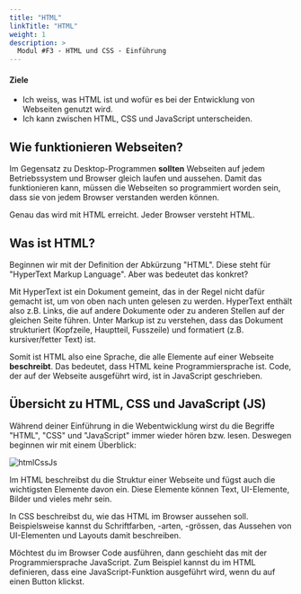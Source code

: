 ```yaml
---
title: "HTML"
linkTitle: "HTML"
weight: 1
description: >
  Modul #F3 - HTML und CSS - Einführung
---
```


#### Ziele

- Ich weiss, was HTML ist und wofür es bei der Entwicklung von Webseiten genutzt wird.
- Ich kann zwischen HTML, CSS und JavaScript unterscheiden.

## Wie funktionieren Webseiten?

Im Gegensatz zu Desktop-Programmen **sollten** Webseiten auf jedem Betriebssystem und Browser gleich laufen und aussehen. Damit das funktionieren kann, müssen die Webseiten so programmiert worden sein, dass sie von jedem Browser verstanden werden können.

Genau das wird mit HTML erreicht. Jeder Browser versteht HTML.

## Was ist HTML?

Beginnen wir mit der Definition der Abkürzung "HTML". Diese steht für "HyperText Markup Language". Aber was bedeutet das konkret?

Mit HyperText ist ein Dokument gemeint, das in der Regel nicht dafür gemacht ist, um von oben nach unten gelesen zu werden. HyperText enthält also z.B. Links, die auf andere Dokumente oder zu anderen Stellen auf der gleichen Seite führen. Unter Markup ist zu verstehen, dass das Dokument strukturiert (Kopfzeile, Hauptteil, Fusszeile) und formatiert (z.B. kursiver/fetter Text) ist.

Somit ist HTML also eine Sprache, die alle Elemente auf einer Webseite **beschreibt**. Das bedeutet, dass HTML keine Programmiersprache ist. Code, der auf der Webseite ausgeführt wird, ist in JavaScript geschrieben.

## Übersicht zu HTML, CSS und JavaScript (JS)

Während deiner Einführung in die Webentwicklung wirst du die Begriffe "HTML", "CSS" und "JavaScript" immer wieder hören bzw. lesen. Deswegen beginnen wir mit einem Überblick:

![htmlCssJs](../html-css-js.png "HTML, CSS und JavaScript")

Im HTML beschreibst du die Struktur einer Webseite und fügst auch die wichtigsten Elemente davon ein. Diese Elemente können Text, UI-Elemente, Bilder und vieles mehr sein.

In CSS beschreibst du, wie das HTML im Browser aussehen soll. Beispielsweise kannst du Schriftfarben, -arten, -grössen, das Aussehen von UI-Elementen und Layouts damit beschreiben.

Möchtest du im Browser Code ausführen, dann geschieht das mit der Programmiersprache JavaScript. Zum Beispiel kannst du im HTML definieren, dass eine JavaScript-Funktion ausgeführt wird, wenn du auf einen Button klickst.
